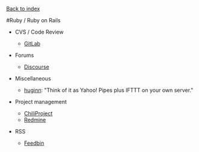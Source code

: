 [Back to index](../README.md)

#Ruby / Ruby on Rails

- CVS / Code Review
  - [GitLab](http://gitlab.org/)
  
- Forums
  - [Discourse](https://github.com/discourse/discourse)

- Miscellaneous
  - [huginn](https://github.com/cantino/huginn): "Think of it as Yahoo! Pipes plus IFTTT on your own server."

- Project management
  - [ChiliProject](https://www.chiliproject.org/)
  - [Redmine](http://www.redmine.org/)

- RSS
  - [Feedbin](https://github.com/feedbin/feedbin)